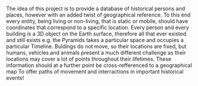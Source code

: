 The idea of this project is to provide a database of historical persons and places,
however with an added twist of geographical reference.
To this end every entity, being living or non-living, that is static or mobile,
should have coordinates that correspond to a specific location.
Every person and every building is a 3D object on the Earth surface,
therefore all that ever existed and still exists e.g. the Pyramids
takes a particular space and occupies a particular Timeline.
Buldings do not move, so their locations are fixed, but humans, vehicles and animals
present a much different challenge as their locations may cover a lot of points
throughout their lifetimes.
These information should at a further point be cross-refferenced to a geographical map
To offer paths of movement and interractions in important historical events!
